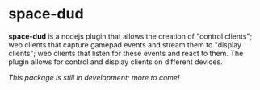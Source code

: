 # space-dud
**space-dud** is a nodejs plugin that allows the creation of "control clients"; web clients that capture gamepad events and stream them to "display clients"; web clients that listen for these events and react to them. The plugin allows for control and display clients on different devices.

*This package is still in development; more to come!*
